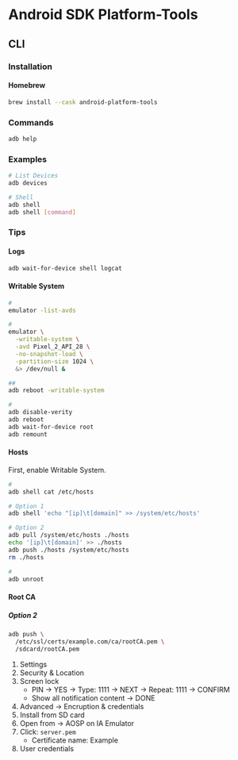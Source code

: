 # Android SDK Platform-Tools

## CLI

### Installation

#### Homebrew

```sh
brew install --cask android-platform-tools
```

### Commands

```sh
adb help
```

### Examples

```sh
# List Devices
adb devices

# Shell
adb shell
adb shell [command]
```

### Tips

#### Logs

```sh
adb wait-for-device shell logcat
```

#### Writable System

```sh
#
emulator -list-avds

#
emulator \
  -writable-system \
  -avd Pixel_2_API_28 \
  -no-snapshot-load \
  -partition-size 1024 \
  &> /dev/null &

##
adb reboot -writable-system
```

```sh
#
adb disable-verity
adb reboot
adb wait-for-device root
adb remount
```

#### Hosts

First, enable Writable System.

```sh
#
adb shell cat /etc/hosts

# Option 1
adb shell 'echo "[ip]\t[domain]" >> /system/etc/hosts'

# Option 2
adb pull /system/etc/hosts ./hosts
echo '[ip]\t[domain]' >> ./hosts
adb push ./hosts /system/etc/hosts
rm ./hosts

#
adb unroot
```

#### Root CA

<!-- ##### Option 1

First, enable Writable System.

```sh
adb shell ls /system/etc/security/cacerts
```

```sh
export CERT_PATH='/etc/ssl/certs/example.com/ca/rootCA.pem'
export CERT_HASH="$(openssl x509 -inform PEM -in "$CERT_PATH" -subject_hash_old | head -n 1)"

adb push "$CERT_PATH" "/system/etc/security/cacerts/$CERT_HASH.0"

adb reboot
``` -->

##### Option 2

```sh
adb push \
  /etc/ssl/certs/example.com/ca/rootCA.pem \
  /sdcard/rootCA.pem
```

1. Settings
2. Security & Location
3. Screen lock
   - PIN -> YES -> Type: 1111 -> NEXT -> Repeat: 1111 -> CONFIRM
   - Show all notification content -> DONE
4. Advanced -> Encruption & credentials
5. Install from SD card
6. Open from -> AOSP on IA Emulator
7. Click: `server.pem`
   - Certificate name: Example
8. User credentials
